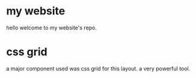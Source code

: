 # my website 
hello welcome to my website's repo.

# css grid
a major component used was css grid for this layout. a very powerful tool.

